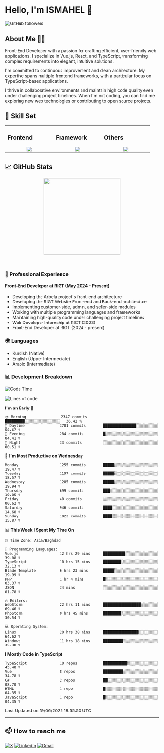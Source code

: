 # Hello, I'm ISMAHEL 👋 
![GitHub followers](https://img.shields.io/github/followers/ismahelZero) 

## About Me 👨‍💻
Front-End Developer with a passion for crafting efficient, user-friendly web applications. I specialize in Vue.js, React, and TypeScript, transforming complex requirements into elegant, intuitive solutions.

I'm committed to continuous improvement and clean architecture. My expertise spans multiple frontend frameworks, with a particular focus on TypeScript-based applications.

I thrive in collaborative environments and maintain high code quality even under challenging project timelines. When I'm not coding, you can find me exploring new web technologies or contributing to open source projects.

## 💼 Skill Set

<table><tr><td valign="top" width="25%">

### Frontend  
<a href="https://github.com/ismahelZero">
<div align="center">  
       <img src="https://skillicons.dev/icons?i=html,css,bootstrap,tailwind,js,ts&perline=4" /> 
</div>
</a>
 </td><td valign="top" width="25%">
        
### Framework
<a href="https://github.com/ismahelZero">
<div align="center">
       <img src="https://skillicons.dev/icons?i=vuejs,nuxtjs,react&perline=4" /> 
</div>
</a>

</td><td valign="top" width="25%">
  
### Others
<a href="https://github.com/ismahelZero">
<div align="center">
       <img src="https://skillicons.dev/icons?i=git,github,npm,figma,vscode,webstorm,discord,vscodeqt&perline=4" /> 
</div>
</a>
</td>
</tr></table>


## 📈 GitHub Stats
<!-- Activity Graph -->
<p align="center">
  <a href="https://github.com/ismahelZero">
    <img height=250 src="https://github-readme-activity-graph.vercel.app/graph?username=ismahelZero&bg_color=282c34&color=FDFD96&line=FDFD96&point=FFFFFF&area_color=79FE96&border_radius=24.5&title_color=FDFD96&border_radius=20px"/>
  </a> 
</p>

<br>

### 💼 Professional Experience
#### Front-End Developer at RIGT (May 2024 - Present)
- Developing the Arbela project's front-end architecture
- Developing the RIGT Website Front-end and Back-end architecture
- Implementing customer-side, admin, and seller-side modules
- Working with multiple programming languages and frameworks
- Maintaining high-quality code under challenging project timelines
- Web Developer Internship at RIGT (2023)
- Front-End Developer at RIGT (2024 - present)

### 🌍 Languages
- Kurdish (Native)
- English (Upper Intermediate)
- Arabic (Intermediate)

### 📊 Development Breakdown
<!--START_SECTION:waka-->
![Code Time](http://img.shields.io/badge/Code%20Time-1%2C134%20hrs%204%20mins-blue)

![Lines of code](https://img.shields.io/badge/From%20Hello%20World%20I%27ve%20Written-5.8%20million%20lines%20of%20code-blue)

**I'm an Early 🐤** 

```text
🌞 Morning                2347 commits        █████████░░░░░░░░░░░░░░░░   36.42 % 
🌆 Daytime                3781 commits        ███████████████░░░░░░░░░░   58.67 % 
🌃 Evening                284 commits         █░░░░░░░░░░░░░░░░░░░░░░░░   04.41 % 
🌙 Night                  33 commits          ░░░░░░░░░░░░░░░░░░░░░░░░░   00.51 % 
```
📅 **I'm Most Productive on Wednesday** 

```text
Monday                   1255 commits        █████░░░░░░░░░░░░░░░░░░░░   19.47 % 
Tuesday                  1197 commits        █████░░░░░░░░░░░░░░░░░░░░   18.57 % 
Wednesday                1285 commits        █████░░░░░░░░░░░░░░░░░░░░   19.94 % 
Thursday                 699 commits         ███░░░░░░░░░░░░░░░░░░░░░░   10.85 % 
Friday                   40 commits          ░░░░░░░░░░░░░░░░░░░░░░░░░   00.62 % 
Saturday                 946 commits         ████░░░░░░░░░░░░░░░░░░░░░   14.68 % 
Sunday                   1023 commits        ████░░░░░░░░░░░░░░░░░░░░░   15.87 % 
```


📊 **This Week I Spent My Time On** 

```text
🕑︎ Time Zone: Asia/Baghdad

💬 Programming Languages: 
Vue.js                   12 hrs 29 mins      ██████████░░░░░░░░░░░░░░░   39.08 % 
TypeScript               10 hrs 15 mins      ████████░░░░░░░░░░░░░░░░░   32.13 % 
Blade Template           6 hrs 23 mins       █████░░░░░░░░░░░░░░░░░░░░   19.99 % 
PHP                      1 hr 4 mins         █░░░░░░░░░░░░░░░░░░░░░░░░   03.37 % 
JSON                     34 mins             ░░░░░░░░░░░░░░░░░░░░░░░░░   01.78 % 

🔥 Editors: 
WebStorm                 22 hrs 11 mins      █████████████████░░░░░░░░   69.46 % 
PhpStorm                 9 hrs 45 mins       ████████░░░░░░░░░░░░░░░░░   30.54 % 

💻 Operating System: 
Linux                    20 hrs 38 mins      ████████████████░░░░░░░░░   64.62 % 
Windows                  11 hrs 18 mins      █████████░░░░░░░░░░░░░░░░   35.38 % 
```

**I Mostly Code in TypeScript** 

```text
TypeScript               10 repos            ███████████░░░░░░░░░░░░░░   43.48 % 
Vue                      8 repos             █████████░░░░░░░░░░░░░░░░   34.78 % 
C#                       2 repos             ██░░░░░░░░░░░░░░░░░░░░░░░   08.70 % 
HTML                     1 repo              █░░░░░░░░░░░░░░░░░░░░░░░░   04.35 % 
JavaScript               1 repo              █░░░░░░░░░░░░░░░░░░░░░░░░   04.35 % 
```




 Last Updated on 19/06/2025 18:55:50 UTC
<!--END_SECTION:waka-->

---
## 📫 How to reach me
[![X](https://img.shields.io/badge/X-informational?style=for-the-badge&logo=X&logoColor=white)](https://www.twitter.com/ismahel_zero/)
[![LinkedIn](https://img.shields.io/badge/LinkedIn-0077B5?style=for-the-badge&logo=linkedin&logoColor=white)](https://linkedin.com/in/ismahel-zero-1053b4228)
[![Gmail](https://img.shields.io/badge/Gmail-informational?style=for-the-badge&color=EA4335&logo=gmail&logoColor=white)](mailto:ismahel.zero94@gmail.com?subject=Hey!)
